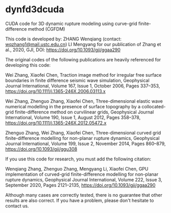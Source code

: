 # dynfd3dcuda
CUDA code for 3D dynamic rupture modeling using curve-grid finite-difference method (CGFDM)

This code is developed by:
    ZHANG Wenqiang (contact: wqzhang1@mail.ustc.edu.cn)
    LI Mengyang
for our publication of Zhang et al., 2020, GJI, DOI: https://doi.org/10.1093/gji/ggaa290

The original codes of the following publications are heavily referenced for developing this code:

Wei Zhang, Xiaofei Chen, Traction image method for irregular free surface boundaries in finite difference seismic wave simulation, Geophysical Journal International, Volume 167, Issue 1, October 2006, Pages 337–353, https://doi.org/10.1111/j.1365-246X.2006.03113.x

Wei Zhang, Zhenguo Zhang, Xiaofei Chen, Three-dimensional elastic wave numerical modelling in the presence of surface topography by a collocated-grid finite-difference method on curvilinear grids, Geophysical Journal International, Volume 190, Issue 1, August 2012, Pages 358–378, https://doi.org/10.1111/j.1365-246X.2012.05472.x

Zhenguo Zhang, Wei Zhang, Xiaofei Chen, Three-dimensional curved grid finite-difference modelling for non-planar rupture dynamics, Geophysical Journal International, Volume 199, Issue 2, November 2014, Pages 860–879, https://doi.org/10.1093/gji/ggu308

If you use this code for research, you must add the following citation:

Wenqiang Zhang, Zhenguo Zhang, Mengyang Li, Xiaofei Chen, GPU implementation of curved-grid finite-difference modelling for non-planar rupture dynamics, Geophysical Journal International, Volume 222, Issue 3, September 2020, Pages 2121–2135, https://doi.org/10.1093/gji/ggaa290

Although many cases are correctly tested, there is no guarantee that other results are also correct. If you have a problem, please don't hesitate to contact us.
